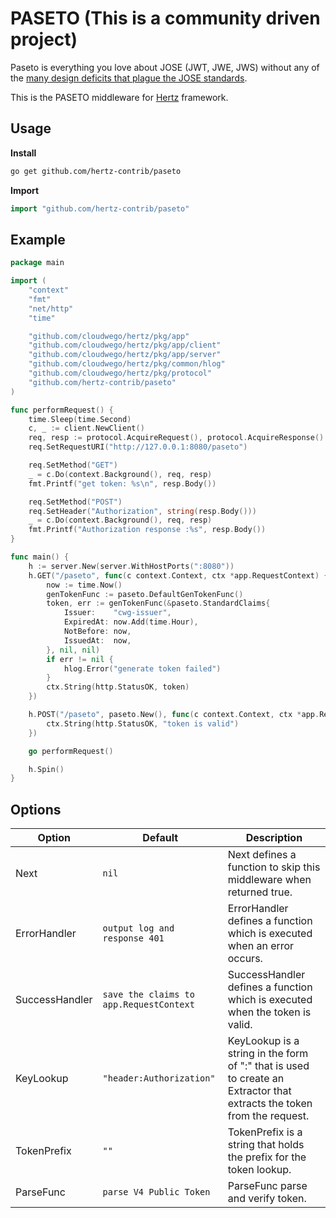 # PASETO (This is a community driven project)

Paseto is everything you love about JOSE (JWT, JWE, JWS) without any of the [many design deficits that plague the JOSE standards](https://paragonie.com/blog/2017/03/jwt-json-web-tokens-is-bad-standard-that-everyone-should-avoid).

This is the PASETO middleware for [Hertz](https://github.com/cloudwego/hertz) framework.

## Usage

**Install**

```sh
go get github.com/hertz-contrib/paseto
```

**Import**

```go
import "github.com/hertz-contrib/paseto"
```

## Example

```go
package main

import (
	"context"
	"fmt"
	"net/http"
	"time"

	"github.com/cloudwego/hertz/pkg/app"
	"github.com/cloudwego/hertz/pkg/app/client"
	"github.com/cloudwego/hertz/pkg/app/server"
	"github.com/cloudwego/hertz/pkg/common/hlog"
	"github.com/cloudwego/hertz/pkg/protocol"
	"github.com/hertz-contrib/paseto"
)

func performRequest() {
	time.Sleep(time.Second)
	c, _ := client.NewClient()
	req, resp := protocol.AcquireRequest(), protocol.AcquireResponse()
	req.SetRequestURI("http://127.0.0.1:8080/paseto")

	req.SetMethod("GET")
	_ = c.Do(context.Background(), req, resp)
	fmt.Printf("get token: %s\n", resp.Body())

	req.SetMethod("POST")
	req.SetHeader("Authorization", string(resp.Body()))
	_ = c.Do(context.Background(), req, resp)
	fmt.Printf("Authorization response :%s", resp.Body())
}

func main() {
	h := server.New(server.WithHostPorts(":8080"))
	h.GET("/paseto", func(c context.Context, ctx *app.RequestContext) {
		now := time.Now()
		genTokenFunc := paseto.DefaultGenTokenFunc()
		token, err := genTokenFunc(&paseto.StandardClaims{
			Issuer:    "cwg-issuer",
			ExpiredAt: now.Add(time.Hour),
			NotBefore: now,
			IssuedAt:  now,
		}, nil, nil)
		if err != nil {
			hlog.Error("generate token failed")
		}
		ctx.String(http.StatusOK, token)
	})

	h.POST("/paseto", paseto.New(), func(c context.Context, ctx *app.RequestContext) {
		ctx.String(http.StatusOK, "token is valid")
	})

	go performRequest()

	h.Spin()
}

```

## Options

| Option         | Default                                 | Description                                                                                                                         |
| -------------- |-----------------------------------------|-------------------------------------------------------------------------------------------------------------------------------------|
| Next           | `nil`                                   | Next defines a function to skip this middleware when returned true.                                                                 |
| ErrorHandler   | `output log and response 401`           | ErrorHandler defines a function which is executed when an error occurs.                                                             |
| SuccessHandler | `save the claims to app.RequestContext` | SuccessHandler defines a function which is executed    when the token is valid.                                                     |
| KeyLookup      | `"header:Authorization"`                | KeyLookup is a string in the form of "<source>:<key>" that is used to create an Extractor that extracts the token from the request. |
| TokenPrefix    | `""`                                    | TokenPrefix is a string that holds the prefix for the token lookup.                                                                 |
| ParseFunc      | `parse V4 Public Token`                 | ParseFunc parse and verify token.                                                                                                   |
